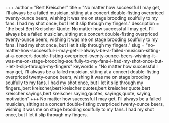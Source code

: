 +++
author = "Bert Kreischer"
title = "No matter how successful I may get, I'll always be a failed musician, sitting at a concert double-fisting overpriced twenty-ounce beers, wishing it was me on stage brooding soulfully to my fans. I had my shot once, but I let it slip through my fingers."
description = "the best Bert Kreischer Quote: No matter how successful I may get, I'll always be a failed musician, sitting at a concert double-fisting overpriced twenty-ounce beers, wishing it was me on stage brooding soulfully to my fans. I had my shot once, but I let it slip through my fingers."
slug = "no-matter-how-successful-i-may-get-ill-always-be-a-failed-musician-sitting-at-a-concert-double-fisting-overpriced-twenty-ounce-beers-wishing-it-was-me-on-stage-brooding-soulfully-to-my-fans-i-had-my-shot-once-but-i-let-it-slip-through-my-fingers"
keywords = "No matter how successful I may get, I'll always be a failed musician, sitting at a concert double-fisting overpriced twenty-ounce beers, wishing it was me on stage brooding soulfully to my fans. I had my shot once, but I let it slip through my fingers.,bert kreischer,bert kreischer quotes,bert kreischer quote,bert kreischer sayings,bert kreischer saying,quotes, sayings,quote, saying, motivation"
+++
No matter how successful I may get, I'll always be a failed musician, sitting at a concert double-fisting overpriced twenty-ounce beers, wishing it was me on stage brooding soulfully to my fans. I had my shot once, but I let it slip through my fingers.
